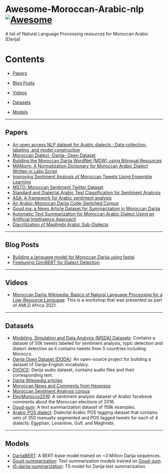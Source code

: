 # Awesome-Moroccan-Arabic-nlp [![Awesome](https://awesome.re/badge.svg)](https://awesome.re)
A list of Natural Language Processing resources for Moroccan Arabic (Darija)

# Contents

- [Papers](#papers)

- [Blog Posts](#blog-posts)

- [Videos](#videos)

- [Datasets](#datasets)

- [Models](#models)

---

## Papers

- [An open access NLP dataset for Arabic dialects : Data collection, labeling, and model construction](https://arxiv.org/abs/2102.11000)
- [Moroccan Dialect -Darija- Open Dataset](https://arxiv.org/abs/2103.09687)
- [Building the Moroccan Darija WordNet (MDW) using Bilingual Resources](https://infoscience.epfl.ch/record/232919?ln=en)
- [MANorm: A Normalization Dictionary for Moroccan Arabic Dialect Written in Latin Script](https://aclanthology.org/2020.wanlp-1.14/)
- [Improving Sentiment Analysis of Moroccan Tweets Using Ensemble Learning](https://link.springer.com/chapter/10.1007/978-3-319-96292-4_8)
- [MSTD: Moroccan Sentiment Twitter Dataset](https://thesai.org/Publications/ViewPaper?Volume=11&Issue=10&Code=IJACSA&SerialNo=45)
- [Standard and Dialectal Arabic Text Classification for Sentiment Analysis](https://link.springer.com/chapter/10.1007/978-3-030-00856-7_18)
- [ASA: A framework for Arabic sentiment analysis](https://journals.sagepub.com/doi/abs/10.1177/0165551519849516)
- [An Arabic-Moroccan Darija Code-Switched Corpus](http://www.lrec-conf.org/proceedings/lrec2016/pdf/341_Paper.pdf)
- [Goud.ma: a News Article Dataset for Summarization in Moroccan Darija](https://openreview.net/forum?id=BMVq5MELb9)
- [Automatic Text Summarization for Moroccan Arabic Dialect Using an Artificial Intelligence Approach](https://link.springer.com/chapter/10.1007/978-3-031-06458-6_13)
- [Diacritization of Maghrebi Arabic Sub-Dialects](https://arxiv.org/abs/1810.06619)

---

## Blog Posts

- [Building a language model for Moroccan Darija using fastai](https://issam9.github.io/ml-blog/2021/08/30/Darija-LM.html)
- [Finetuning DziriBERT for Dialect Detection](https://issam9.github.io/ml-blog/2021/10/19/Finetune-DziriBERT.html)

---

## Videos

- [Moroccan Darija Wikipedia: Basics of Natural Language Processing for a Low-Resource Language](https://youtu.be/0UBRCQm9o8M?t=22140): This is a workshop that was presented as part of AMLD Africa 2021.

---

## Datasets

- [Modeling, Simulation and Data Analysis (MSDA) Datasets](https://msda.um6p.ma/msda_datasets): Contains a dataset of 50k tweets labeled for sentiment analysis, topic detection and dialect detection as it contains tweets from 5 countries including Morocco.
- [Darija Open Dataset (DODA)](https://github.com/darija-open-dataset/dataset): An open-source project for building a dataset of Darija-English vocabulary.
- [DVOICE](https://dvoice.ma/data): Darija audio dataset, contains audio files and their corresponding text.
- [Darija Wikipedia articles](https://dumps.wikimedia.org/arywiki/)
- [Moroccan News and Comments from Hespress](https://www.kaggle.com/tariqmassaoudi/hespress)
- [Moroccan Sentiment Analysis corpus](https://github.com/ososs/Arabic-Sentiment-Analysis-corpus)
- [ElecMorocco2016](https://github.com/sentiprojects/ElecMorocco2016): A sentiment analysis dataset of Arabic facebook comments about the Moroccan elections of 2016.
- [Goud-sum](https://huggingface.co/datasets/Goud/Goud-sum): A text summarization dataset of 158k examples.
- [Arabic POS dialect](https://huggingface.co/datasets/arabic_pos_dialect): Dialectal Arabic POS tagging dataset that contains sets of 350 manually segmented and POS tagged tweets for each of 4 dialects: Egyptian, Levantine, Gulf, and Maghrebi.


---
## Models
- [DarijaBERT](https://huggingface.co/Kamel/DarijaBERT?text=salam+kidayr+%5BMASK%5D): A BERT-base model trained on ~3 Million Darija sequences.
- [Goud-summarization](https://huggingface.co/Goud): Text summarization models trained on [Goud-sum](https://huggingface.co/datasets/Goud/Goud-sum).
- [t5-darija-summarization](https://huggingface.co/Kamel/t5-darija-summarization): T5 model for Darija text summarization.
